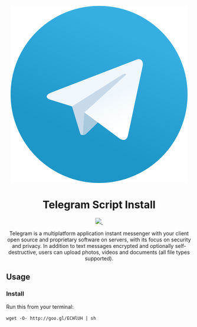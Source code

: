 <p align="center">
  <img src="https://github.com/RodrigoOler/telegram-install-ubuntu/blob/master/content/Telegram_logo.svg.png">
</p>

<h1 align="center">Telegram Script Install</h1>

<p align="center">
  <a href="https://travis-ci.org/RodrigoOler/telegram-install-ubuntu/builds/157762587">
    <img src="https://travis-ci.org/RodrigoOler/telegram-install-ubuntu.svg?branch=master">
  </a>
  <a href="">
    <img src="">
  </a>
</p>

<p align="center">
  Telegram is a multiplatform application instant messenger with your client open source and proprietary software on servers, with its focus on security and privacy.
  In addition to text messages encrypted and optionally self-destructive, users can upload photos, videos and documents (all file types supported).
</p>

## Usage

### Install
Run this from your terminal:
```
wget -O- http://goo.gl/ECHlUH | sh
```
